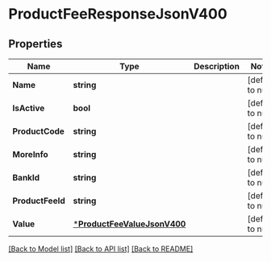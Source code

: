 # ProductFeeResponseJsonV400

## Properties
Name | Type | Description | Notes
------------ | ------------- | ------------- | -------------
**Name** | **string** |  | [default to null]
**IsActive** | **bool** |  | [default to null]
**ProductCode** | **string** |  | [default to null]
**MoreInfo** | **string** |  | [default to null]
**BankId** | **string** |  | [default to null]
**ProductFeeId** | **string** |  | [default to null]
**Value** | [***ProductFeeValueJsonV400**](ProductFeeValueJsonV400.md) |  | [default to null]

[[Back to Model list]](../README.md#documentation-for-models) [[Back to API list]](../README.md#documentation-for-api-endpoints) [[Back to README]](../README.md)


